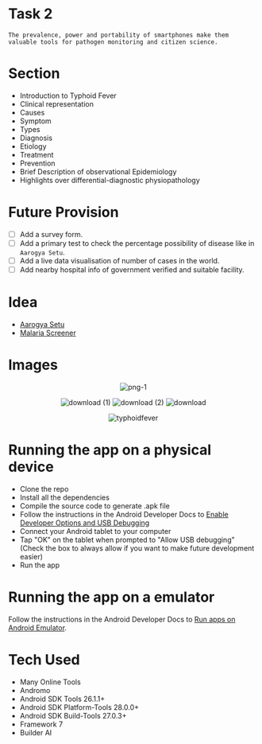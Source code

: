 # Task 2

```
The prevalence, power and portability of smartphones make them valuable tools for pathogen monitoring and citizen science.
```

# Section

- Introduction to Typhoid Fever
- Clinical representation
- Causes
- Symptom
- Types
- Diagnosis
- Etiology
- Treatment
- Prevention
- Brief Description of  observational Epidemiology
- Highlights over differential-diagnostic physiopathology

# Future Provision

- [ ] Add a survey form.
- [ ] Add a primary test to check the percentage possibility of disease like in `Aarogya Setu`.
- [ ] Add a live data visualisation of number of cases in the world.
- [ ] Add nearby hospital info of government verified and suitable facility.

# Idea

- [Aarogya Setu](https://www.aarogyasetu.gov.in)
- [Malaria Screener](https://github.com/nlm-malaria/MalariaScreener)

# Images

<div align="center">
  
![png-1](https://user-images.githubusercontent.com/63330165/162993106-8e369d21-080d-48d6-87d3-30c253fe20d7.jpg)

![download (1)](https://user-images.githubusercontent.com/63330165/162993130-8e6f0408-b77c-4ac4-9090-b371da6c8ba7.jpg) ![download (2)](https://user-images.githubusercontent.com/63330165/162993152-876d57c2-41bd-4f6a-ae96-5bf3b1b0eb47.jpg) ![download](https://user-images.githubusercontent.com/63330165/162993178-2edc1c04-d124-46bf-ad4b-82bb84fd3af2.jpg)

![typhoidfever](https://user-images.githubusercontent.com/63330165/162993292-6be76d50-bdb7-42a6-9fa3-2cd2ed96e6c2.png)
</div>



# Running the app on a physical device

- Clone the repo
- Install all the dependencies
- Compile the source code to generate .apk file
- Follow the instructions in the Android Developer Docs to [Enable Developer Options and USB Debugging](https://developer.android.com/studio/debug/dev-options.html)
- Connect your Android tablet to your computer
- Tap "OK" on the tablet when prompted to "Allow USB debugging" (Check the box to always allow if you want to make future development easier)
- Run the app

# Running the app on a emulator

Follow the instructions in the Android Developer Docs to [Run apps on Android Emulator](https://developer.android.com/studio/run/emulator/?gclid=CjwKCAjwwMn1BRAUEiwAZ_jnEouUFSTsFQaCMKyKCBUu4nbTYeagGnU8L1tVJrWe1k9ojV3rVDYbHxoCmy8QAvD_BwE&gclsrc=aw.ds).

# Tech Used

- Many Online Tools
- Andromo
- Android SDK Tools 26.1.1+
- Android SDK Platform-Tools 28.0.0+
- Android SDK Build-Tools 27.0.3+
- Framework 7
- Builder AI

